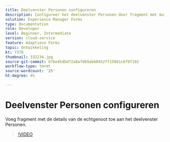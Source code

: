 ```yaml
---
title: Deelvenster Personen configureren
description: Configureer het deelvenster Personen door fragment met muisdetails toe te voegen.
solution: Experience Manager Forms
type: Documentation
role: Developer
level: Beginner, Intermediate
version: cloud-service
feature: Adaptieve Forms
topic: Ontwikkeling
kt: 7378
thumbnail: 332234.jpg
source-git-commit: 67be45dbd72a8af8b9ab60452ff15081c6f9f192
workflow-type: tm+mt
source-wordcount: '25'
ht-degree: 4%

---
```



# Deelvenster Personen configureren

Voeg fragment met de details van de echtgenoot toe aan het deelvenster Personen.

>[!VIDEO](https://video.tv.adobe.com/v/332234?quality=12&learn=on)

